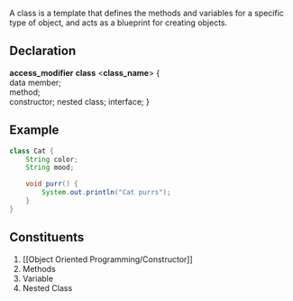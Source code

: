 A class is a template that defines the methods and variables for a specific type of object, and acts as a blueprint for creating objects. 

## Declaration

__access_modifier__ ****class**** <__class_name__>
{  
    data member;  
    method;  
    constructor;
    nested class;
    interface;
}

## Example
```java
class Cat {
    String color;
    String mood;

    void purr() {
        System.out.println("Cat purrs");
    }
}
```

## Constituents
1. [[Object Oriented Programming/Constructor]]
2. Methods
3. Variable
4. Nested Class

